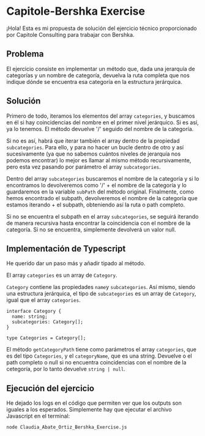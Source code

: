 # Capitole-Bershka Exercise
¡Hola! Esta es mi propuesta de solución del ejercicio técnico proporcionado por Capitole Consulting para trabajar con Bershka.

## Problema
El ejercicio consiste en implementar un método que, dada una jerarquía de categorías y un nombre de categoría, devuelva la ruta completa que nos indique dónde se encuentra esa categoría en la estructura jerárquica.

## Solución
Primero de todo, iteramos los elementos del array `categories`, y buscamos en él si hay coincidencias del nombre en el primer nivel jerárquico. Si es así, ya lo tenemos. El método devuelve '/' seguido del nombre de la categoría.

Si no es así, habrá que iterar también el array dentro de la propiedad `subcategories`. Para ello, y para no hacer un bucle dentro de otro y así sucesivamente (ya que no sabemos cuántos niveles de jerarquía nos podemos encontrar) lo mejor es llamar al mismo método recursivamente, pero esta vez pasando por parámetro el array `subcategories`.

Dentro del array `subcategories` buscaremos el nombre de la categoría y si lo encontramos lo devolveremos como '/' + el nombre de la categoría y lo guardaremos en la variable `subPath` del método original. Finalmente, como hemos encontrado el subpath, devolveremos el nombre de la categoría que estamos iterando + el subpath, obteniendo así la ruta o path completo. 

Si no se encuentra el subpath en el array `subcategories`, se seguirá iterando de manera recursiva hasta encontrar la coincidencia con el nombre de la categoría. Si no se encuentra, simplemente devolverá un valor null.

## Implementación de Typescript
He querido dar un paso más y añadir tipado al método. 

El array `categories` es un array de `Category`. 

`Category` contiene las propiedades `name`y `subcategories`. Así mismo, siendo una estructura jerárquica, el tipo de `subcategories` es un array de `Category`, igual que el array `categories`.

```
interface Category {
  name: string;
  subcategories: Category[];
}

type Categories = Category[];
```

El método `getCategoryPath` tiene como parámetros el array `categories`, que es del tipo `Categories`, y el `categoryName`, que es una string. Devuelve o el path completo o null si no encuentra coincidencias con el nombre de la cetegoría, por lo tanto devuelve `string | null`.

## Ejecución del ejercicio
He dejado los logs en el código que permiten ver que los outputs son iguales a los esperados. Simplemente hay que ejecutar el archivo Javascript en el terminal:

```
node Claudia_Abate_Ortiz_Bershka_Exercise.js
```
